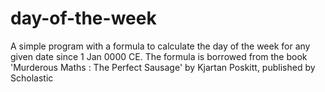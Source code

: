 # day-of-the-week

A simple program with a formula to calculate the day of the week for any given date since 1 Jan 0000 CE.
The formula is borrowed from the book 'Murderous Maths : The Perfect Sausage' by Kjartan Poskitt, published by Scholastic
